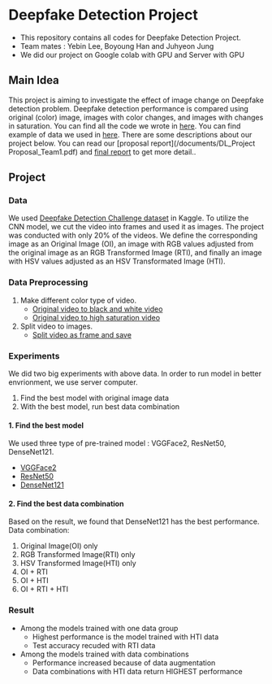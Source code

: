# Deepfake Detection Project
- This repository contains all codes for Deepfake Detection Project.
- Team mates : Yebin Lee, Boyoung Han and Juhyeon Jung
- We did our project on Google colab with GPU and Server with GPU

## Main Idea
This project is aiming to investigate the effect of image change on Deepfake detection problem. Deepfake detection performance is compared using original (color) image, images with color changes, and images with changes in saturation.
You can find all the code we wrote in [here](/code). You can find example of data we used in [here](/data). There are some descriptions about our project below. You can read our [proposal report](/documents/DL_Project Proposal_Team1.pdf) and [final report](/documents/DL_Project_Final_Team1.pdf) to get more detail.. 

## Project
### Data
We used [Deepfake Detection Challenge dataset](https://www.kaggle.com/competitions/deepfake-detection-challenge/data) in Kaggle. To utilize the CNN model, we cut the video into frames and used it as images. The project was conducted with only 20% of the videos. We define the corresponding image as an Original Image (OI), an image with RGB values adjusted from the original image as an RGB Transformed Image (RTI), and finally an image with HSV values adjusted as an HSV Transformated Image (HTI).

### Data Preprocessing
1. Make different color type of video. 
    - [Original video to black and white video](/code/MakeGrayVideo.ipynb)
    - [Original video to high saturation video](/code/MakeHSVVideo.ipynb)
2. Split video to images.
    - [Split video as frame and save](/code/train_test_split.ipynb)

### Experiments
We did two big experiments with above data. In order to run model in better envrionment, we use server computer.
1. Find the best model with original image data
2. With the best model, run best data combination

#### 1. Find the best model
We used three type of pre-trained model : VGGFace2, ResNet50, DenseNet121.
- [VGGFace2](/code/vggface2.py)
- [ResNet50](/code/resnet50.py)
- [DenseNet121](/code/densenet121.py)

#### 2. Find the best data combination
Based on the result, we found that DenseNet121 has the best performance. 
Data combination:
1. Original Image(OI) only
2. RGB Transformed Image(RTI) only
3. HSV Transformed Image(HTI) only
4. OI + RTI
5. OI + HTI
6. OI + RTI + HTI

### Result
- Among the models trained with one data group
    -  Highest performance is the model trained with HTI data
    -  Test accuracy recuded with RTI data
- Among the models trained with data combinations
    -  Performance increased because of data augmentation
    -  Data combinations with HTI data return HIGHEST performance  
